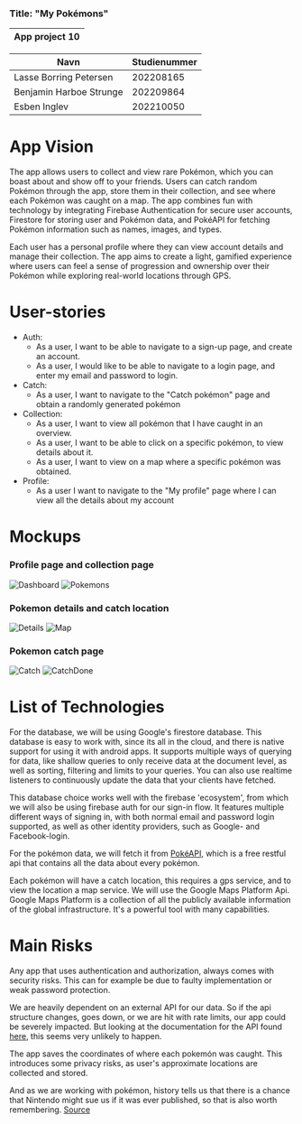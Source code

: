 ### Title: "My Pokémons"

| App project 10 |
| --------- |

| Navn                    | Studienummer |
| ----------------------- | ------------ |
| Lasse Borring Petersen  | 202208165    |
| Benjamin Harboe Strunge | 202209864    |
| Esben Inglev            | 202210050    |

# App Vision
The app allows users to collect and view rare Pokémon, which you can boast about and show off to your friends.
Users can catch random Pokémon through the app, store them in their collection, and see where each Pokémon was caught on a map. The app combines fun with technology by integrating Firebase Authentication for secure user accounts, Firestore for storing user and Pokémon data, and PokéAPI for fetching Pokémon information such as names, images, and types.

Each user has a personal profile where they can view account details and manage their collection. The app aims to create a light, gamified experience where users can feel a sense of progression and ownership over their Pokémon while exploring real-world locations through GPS.

# User-stories

- Auth:
  - As a user, I want to be able to navigate to a sign-up page, and create an account.
  - As a user, I would like to be able to navigate to a login page, and enter my email and password to login.
- Catch:
  - As a user, I want to navigate to the "Catch pokémon" page and obtain a randomly generated pokémon
- Collection:
  - As a user, I want to view all pokémon that I have caught in an overview.
  - As a user, I want to be able to click on a specific pokémon, to view details about it.
  - As a user, I want to view on a map where a specific pokémon was obtained.
- Profile:
  - As a user I want to navigate to the "My profile" page where I can view all the details about my account

# Mockups
### Profile page and collection page
![Dashboard](img/ui_mocks-Dashboard.drawio.png)
![Pokemons](img/ui_mocks-Pokemons.drawio.png)

### Pokemon details and catch location
![Details](img/ui_mocks-Details.drawio.png)
![Map](img/ui_mocks-Map.drawio.png)

### Pokemon catch page
![Catch](img/ui_mocks-Catch.drawio.png)
![CatchDone](img/ui_mocks-Catch%20done.drawio.png)

# List of Technologies
For the database, we will be using Google's firestore database. This database is easy to work with, since its all in the cloud, and there is native support for using it with android apps. 
It supports multiple ways of querying for data, like shallow queries to only receive data at the document level, as well as sorting, filtering and limits to your queries. You can also use realtime listeners to continuously update the data that your clients have fetched. 

This database choice works well with the firebase 'ecosystem', from which we will also be using firebase auth for our sign-in flow. 
It features multiple different ways of signing in, with both normal email and password login supported, as well as other identity providers, such as Google- and Facebook-login.

For the pokémon data, we will fetch it from [PokéAPI](pokeapi.co), which is a free restful api that contains all the data about every pokémon.  

Each pokémon will have a catch location, this requires a gps service, and to view the location a map service. We will use the Google Maps Platform Api. Google Maps Platform is a collection of all the publicly available information of the global infrastructure. It's a powerful tool with many capabilities.

# Main Risks
Any app that uses authentication and authorization, always comes with security risks. This can for example be due to faulty implementation or weak password protection. 

We are heavily dependent on an external API for our data. So if the api structure changes, goes down, or we are hit with rate limits, our app could be severely impacted. But looking at the documentation for the API found [here](https://pokeapi.co/docs/v2), this seems very unlikely to happen.

The app saves the coordinates of where each pokemón was caught. This introduces some privacy risks, as user's approximate locations are collected and stored. 

And as we are working with pokémon, history tells us that there is a chance that Nintendo might sue us if it was ever published, so that is also worth remembering.
[Source](https://en.wikipedia.org/wiki/Intellectual_property_protection_by_Nintendo)










